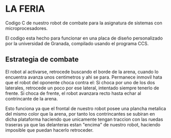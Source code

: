 <H1>LA FERIA</H1>



Codigo C de nuestro robot de combate para la asignatura de sistemas con microprocesadores.

El codigo esta hecho para funcionar en una placa de diseño personalizado por la universidad de Granada, compilado usando el programa CCS.

<H2>Estrategia de combate</H2>

El robot al activarse, retrocede buscando el borde de la arena, cuando lo encuentra avanza unos centimetros y ahi se para.
Permanece inmovil hata que el robot del oponente choca contra el:
Si choca por uno de los dos laterales, retrocede un poco por ese lateral, intentado siempre tenerlo de frente.
Si choca de frente, el robot avanzara recto hasta echar al contrincante de la arena.

Esto funciona ya que el frontal de nuestro robot posee una plancha metalica del mismo color que la arena, por tanto los contrincantes se subiran en dicha plataforma haciendo que unicamente tengan traccion con las ruedas traseras ya que las delanteras estan "encima" de nuestro robot, haciendo imposible que puedan hacerlo retroceder.
